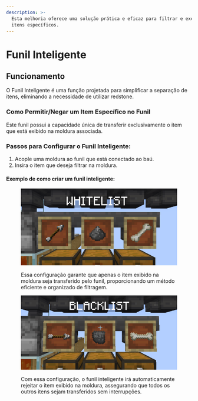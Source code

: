 ```yaml
---
description: >-
  Esta melhoria oferece uma solução prática e eficaz para filtrar e excluir
  itens específicos.
---
```


# Funil Inteligente

## **Funcionamento**

O Funil Inteligente é uma função projetada para simplificar a separação de itens, eliminando a necessidade de utilizar redstone.

### **Como Permitir/Negar um Item Específico no Funil**

Este funil possui a capacidade única de transferir exclusivamente o item que está exibido na moldura associada.

### **Passos para Configurar o Funil Inteligente:**

1. Acople uma moldura ao funil que está conectado ao baú.
2. Insira o item que deseja filtrar na moldura.

#### **Exemplo de como criar um funil inteligente:**

<figure><img src="../../.gitbook/assets/image (1) (1).png" alt=""><figcaption><p>Essa configuração garante que apenas o item exibido na moldura seja transferido pelo funil, proporcionando um método eficiente e organizado de filtragem.</p></figcaption></figure>

<figure><img src="../../.gitbook/assets/image (1) (1) (1).png" alt=""><figcaption><p>Com essa configuração, o funil inteligente irá automaticamente rejeitar o item exibido na moldura, assegurando que todos os outros itens sejam transferidos sem interrupções.</p></figcaption></figure>

